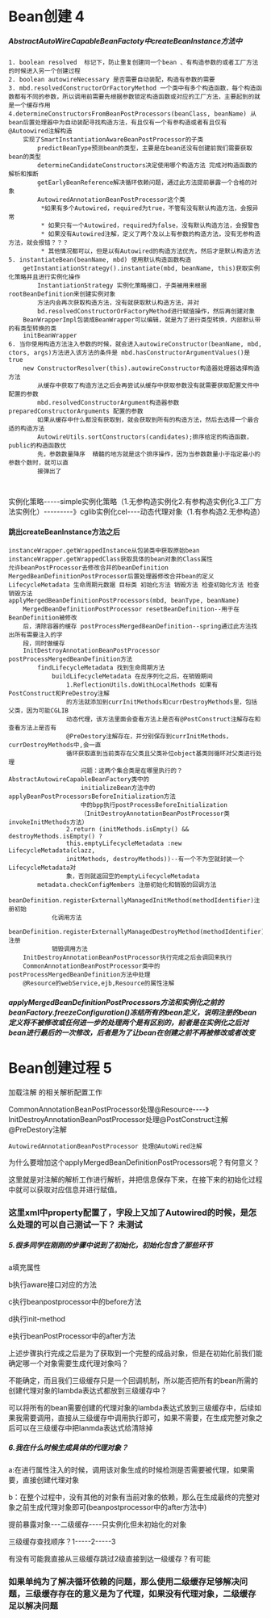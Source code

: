 # Bean创建 4

##### AbstractAutoWireCapableBeanFactoty中createBeanInstance方法中

```
1. boolean resolved  标记下，防止重复创建同一个bean 、有构造参数的或者工厂方法的时候进入另一个创建过程
2. boolean autowireNecessary 是否需要自动装配，构造有参数的需要
3. mbd.resolvedConstructorOrFactoryMethod 一个类中有多个构造函数，每个构造函数都有不同的参数，所以调用前需要先根据参数锁定构造函数或对应的工厂方法，主要起到的就是一个缓存作用
4.determineConstructorsFromBeanPostProcessors(beanClass, beanName) 从bean后置处理器中为自动装配寻找构造方法，有且仅有一个有参构造或者有且仅有@Autoowired注解构造
	实现了SmartInstantiationAwareBeanPostProcessor的子类
		predictBeanType预测bean的类型，主要是在bean还没有创建前我们需要获取bean的类型
		determineCandidateConstructors决定使用哪个构造方法 完成对构造函数的解析和推断
		getEarlyBeanReference解决循环依赖问题，通过此方法提前暴露一个合格的对象
		AutowiredAnnotationBeanPostProcessor这个类
		 *如果有多个Autowired，required为true，不管有没有默认构造方法，会报异常
		 * 如果只有一个Autowired，required为false，没有默认构造方法，会报警告
		 * 如果没有Autowired注解，定义了两个及以上有参数的构造方法，没有无参构造方法，就会报错？？？
		 * 其他情况都可以，但是以有Autowired的构造方法优先，然后才是默认构造方法
5. instantiateBean(beanName, mbd) 使用默认构造函数构造
	getInstantiationStrategy().instantiate(mbd, beanName, this)获取实例化策略并且进行实例化操作
		InstantiationStrategy 实例化策略接口，子类被用来根据rootBeanDefinition来创建实例对象
		方法内会再次获取构造方法，没有就获取默认构造方法，并对
		bd.resolvedConstructorOrFactoryMethod进行赋值操作，然后再创建对象
	BeanWrapperImpl包装成BeanWrapper可以编辑，就是为了进行类型转换，内部默认带的有类型转换的类
	initBeanWrapper 		
6. 当你使用构造方法注入参数的时候，就会进入autowireConstructor(beanName, mbd, ctors, args)方法进入该方法的条件是 mbd.hasConstructorArgumentValues()是true
	new ConstructorResolver(this).autowireConstructor构造器处理器选择构造方法
		从缓存中获取了构造方法之后会再尝试从缓存中获取参数没有就需要获取配置文件中配置的参数
		mbd.resolvedConstructorArgument构造器参数 preparedConstructorArguments 配置的参数
		如果从缓存中什么都没有获取到，就会获取到所有的构造方法，然后去选择一个最合适的构造方法
		AutowireUtils.sortConstructors(candidates);排序给定的构造函数，public的构造函数优
		先，参数数量降序  精髓的地方就是这个排序操作，因为当参数数量小于指定最小的参数个数时，就可以直
		接弹出了
		
		
```

实例化策略-----simple实例化策略（1.无参构造实例化2.有参构造实例化3.工厂方法实例化）---------》cglib实例化cel----动态代理对象（1.有参构造2.无参构造）

#### 跳出createBeanInstance方法之后

```
instanceWrapper.getWrappedInstance从包装类中获取原始bean
instanceWrapper.getWrappedClass获取具体的bean对象的Class属性
允许beanPostProcessor去修改合并的beanDefinition 
MergedBeanDefinitionPostProcessor后置处理器修改合并bean的定义
LifecycleMetadata 生命周期元数据 目标类 初始化方法 销毁方法 检查初始化方法 检查销毁方法
applyMergedBeanDefinitionPostProcessors(mbd, beanType, beanName)
	MergedBeanDefinitionPostProcessor resetBeanDefinition--用于在BeanDefinition被修改
	后，清除容器的缓存 postProcessMergedBeanDefinition--spring通过此方法找出所有需要注入的字
	段，同时做缓存
	InitDestroyAnnotationBeanPostProcessor postProcessMergedBeanDefinition方法
		findLifecycleMetadata 找到生命周期方法
			buildLifecycleMetadata 在反序列化之后，在销毁期间
				1.ReflectionUtils.doWithLocalMethods 如果有PostConstruct和PreDestroy注解
				的方法就添加到currInitMethods和currDestroyMethods里，包括父类，因为可能CGLIB
				动态代理，该方法里面会查看方法上是否有@PostConstruct注解存在和查看方法上是否有
				@PreDestory注解存在，并分别保存到currInitMethods，currDestroyMethods中,会一直
				循环获取直到当前类存在父类且父类补位object基类则循环对父类进行处理
					问题：这两个集合类是在哪里执行的？AbstractAutowireCapableBeanFactory类中的
					initializeBean方法中的applyBeanPostProcessorsBeforeInitialization方法
					中的bpp执行postProcessBeforeInitialization
					（InitDestroyAnnotationBeanPostProcessor类invokeInitMethods方法）
				2.return (initMethods.isEmpty() && destroyMethods.isEmpty() ? 
				this.emptyLifecycleMetadata :new LifecycleMetadata(clazz, 
				initMethods, destroyMethods))--有一个不为空就封装一个LifecycleMetadata对
				象，否则就返回空的emptyLifecycleMetadata
		metadata.checkConfigMembers 注册初始化和销毁的回调方法
			beanDefinition.registerExternallyManagedInitMethod(methodIdentifier)注册初始
			化调用方法
			beanDefinition.registerExternallyManagedDestroyMethod(methodIdentifier)注册
			销毁调用方法
	InitDestroyAnnotationBeanPostProcessor执行完成之后会调回来执行
	CommonAnnotationBeanPostProcessor类中的postProcessMergedBeanDefinition方法中处理
	@Resource的webService,ejb,Resource的属性注解
```

##### applyMergedBeanDefinitionPostProcessors方法和实例化之前的beanFactory.freezeConfiguration()冻结所有的bean定义，说明注册的bean定义将不被修改或任何进一步的处理两个是有区别的，前者是在实例化之后对bean进行最后的一次修改，后者是为了让bean在创建之前不再被修改或者改变

# Bean创建过程 5

加载注解 的相关解析配置工作

CommonAnnotationBeanPostProcessor处理@Resource----》InitDestroyAnnotationBeanPostProcessor处理@PostConstruct注解@PreDestory注解

```
AutowiredAnnotationBeanPostProcessor 处理@AutoWired注解
```

为什么要增加这个applyMergedBeanDefinitionPostProcessors呢？有何意义？

这里就是对注解的解析工作进行解析，并把信息保存下来，在接下来的初始化过程中就可以获取对应信息并进行赋值。

### 这里xml中property配置了，字段上又加了Autowired的时候，是怎么处理的可以自己测试一下？ 未测试

##### 5.很多同学在刚刚的步骤中说到了初始化，初始化包含了那些环节

a填充属性

b执行aware接口对应的方法

c执行beanpostprocessor中的before方法

d执行init-method

e执行beanPostProcessor中的after方法

上述步骤执行完成之后是为了获取到一个完整的成品对象，但是在初始化前我们能确定哪一个对象需要生成代理对象吗？

不能确定，而且我们三级缓存只是一个回调机制，所以能否把所有的bean所需的创建代理对象的lambda表达式都放到三级缓存中？

可以将所有的bean需要创建的代理对象的lambda表达式放到三级缓存中，后续如果我需要调用，直接从三级缓存中调用执行即可，如果不需要，在生成完整对象之后可以在三级缓存中把lanmda表达式给清除掉

##### 6.我在什么时候生成具体的代理对象？

a:在进行属性注入的时候，调用该对象生成的时候检测是否需要被代理，如果需要，直接创建代理对象

b：在整个过程中，没有其他的对象有当前对象的依赖，那么在生成最终的完整对象之前生成代理对象即可(beanpostprocessor中的after方法中)

提前暴露对象---二级缓存----只实例化但未初始化的对象

三级缓存查找顺序？1-----2-----3

有没有可能我直接从三级缓存跳过2级直接到达一级缓存？有可能

### 如果单纯为了解决循环依赖的问题，那么使用二级缓存足够解决问题，三级缓存存在的意义是为了代理，如果没有代理对象，二级缓存足以解决问题































